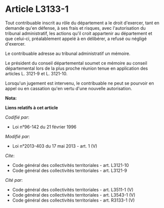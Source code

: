 # Article L3133-1

Tout contribuable inscrit au rôle du département a le droit d'exercer, tant en demande qu'en défense, à ses frais et risques,
avec l'autorisation du tribunal administratif, les actions qu'il croit appartenir au département et que celui-ci,
préalablement appelé à en délibérer, a refusé ou négligé d'exercer. 

Le contribuable adresse au tribunal administratif un mémoire. 

Le président du conseil départemental  soumet ce mémoire au conseil départemental  lors de la plus proche réunion tenue en
application des articles L. 3121-9 et L. 3121-10. 

Lorsqu'un jugement est intervenu, le contribuable ne peut se pourvoir en appel ou en cassation qu'en vertu d'une nouvelle
autorisation.

**Nota:**



**Liens relatifs à cet article**

_Codifié par_:

  - Loi n°96-142 du 21 février 1996

_Modifié par_:

  - Loi n°2013-403 du 17 mai 2013 - art. 1 (V)

_Cite_:

  - Code général des collectivités territoriales - art. L3121-10
  - Code général des collectivités territoriales - art. L3121-9

_Cité par_:

  - Code général des collectivités territoriales - art. L3511-1 (V)
  - Code général des collectivités territoriales - art. L3543-1 (V)
  - Code général des collectivités territoriales - art. R3133-1 (V)

